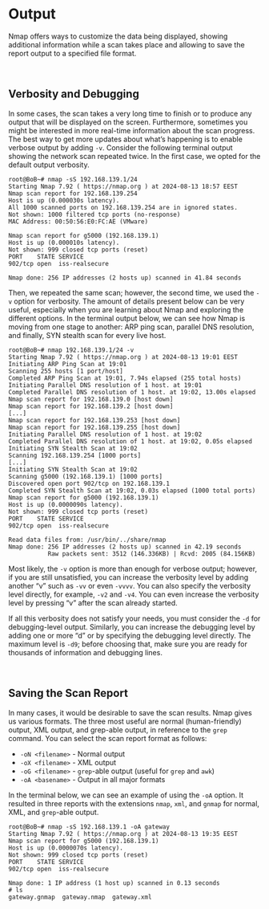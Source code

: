 # Output

Nmap offers ways to customize the data being displayed, showing additional information while a scan takes place and allowing to save the report output to a specified file format.

&nbsp;

## Verbosity and Debugging

In some cases, the scan takes a very long time to finish or to produce any output that will be displayed on the screen. Furthermore, sometimes you might be interested in more real-time information about the scan progress. The best way to get more updates about what’s happening is to enable verbose output by adding `-v`. Consider the following terminal output showing the network scan repeated twice. In the first case, we opted for the default output verbosity.

```shell
root@BoB~# nmap -sS 192.168.139.1/24
Starting Nmap 7.92 ( https://nmap.org ) at 2024-08-13 18:57 EEST
Nmap scan report for 192.168.139.254
Host is up (0.000030s latency).
All 1000 scanned ports on 192.168.139.254 are in ignored states.
Not shown: 1000 filtered tcp ports (no-response)
MAC Address: 00:50:56:E0:FC:AE (VMware)

Nmap scan report for g5000 (192.168.139.1)
Host is up (0.000010s latency).
Not shown: 999 closed tcp ports (reset)
PORT    STATE SERVICE
902/tcp open  iss-realsecure

Nmap done: 256 IP addresses (2 hosts up) scanned in 41.84 seconds
```

Then, we repeated the same scan; however, the second time, we used the `-v` option for verbosity. The amount of details present below can be very useful, especially when you are learning about Nmap and exploring the different options. In the terminal output below, we can see how Nmap is moving from one stage to another: ARP ping scan, parallel <span style="color: inherit;">DNS</span> resolution, and finally, SYN stealth scan for every live host.

```shell
root@BoB~# nmap 192.168.139.1/24 -v
Starting Nmap 7.92 ( https://nmap.org ) at 2024-08-13 19:01 EEST
Initiating ARP Ping Scan at 19:01
Scanning 255 hosts [1 port/host]
Completed ARP Ping Scan at 19:01, 7.94s elapsed (255 total hosts)
Initiating Parallel DNS resolution of 1 host. at 19:01
Completed Parallel DNS resolution of 1 host. at 19:02, 13.00s elapsed
Nmap scan report for 192.168.139.0 [host down]
Nmap scan report for 192.168.139.2 [host down]
[...]
Nmap scan report for 192.168.139.253 [host down]
Nmap scan report for 192.168.139.255 [host down]
Initiating Parallel DNS resolution of 1 host. at 19:02
Completed Parallel DNS resolution of 1 host. at 19:02, 0.05s elapsed
Initiating SYN Stealth Scan at 19:02
Scanning 192.168.139.254 [1000 ports]
[...]
Initiating SYN Stealth Scan at 19:02
Scanning g5000 (192.168.139.1) [1000 ports]
Discovered open port 902/tcp on 192.168.139.1
Completed SYN Stealth Scan at 19:02, 0.03s elapsed (1000 total ports)
Nmap scan report for g5000 (192.168.139.1)
Host is up (0.0000090s latency).
Not shown: 999 closed tcp ports (reset)
PORT    STATE SERVICE
902/tcp open  iss-realsecure

Read data files from: /usr/bin/../share/nmap
Nmap done: 256 IP addresses (2 hosts up) scanned in 42.19 seconds
           Raw packets sent: 3512 (146.336KB) | Rcvd: 2005 (84.156KB)
```

Most likely, the `-v` option is more than enough for verbose output; however, if you are still unsatisfied, you can increase the verbosity level by adding another “v” such as `-vv` or even `-vvvv`. You can also specify the verbosity level directly, for example, `-v2` and `-v4`. You can even increase the verbosity level by pressing “v” after the scan already started.

If all this verbosity does not satisfy your needs, you must consider the `-d` for debugging-level output. Similarly, you can increase the debugging level by adding one or more “d” or by specifying the debugging level directly. The maximum level is `-d9`; before choosing that, make sure you are ready for thousands of information and debugging lines.

&nbsp;

## Saving the Scan Report

In many cases, it would be desirable to save the scan results. Nmap gives us various formats. The three most useful are normal (human-friendly) output, <span style="color: inherit;">XML</span> output, and grep-able output, in reference to the `grep` command. You can select the scan report format as follows:

- `-oN <filename>` - Normal output
- `-oX <filename>` - <span style="color: inherit;">XML</span> output
- `-oG <filename>` - `grep`\-able output (useful for `grep` and `awk`)
- `-oA <basename>` - Output in all major formats

In the terminal below, we can see an example of using the `-oA` option. It resulted in three reports with the extensions `nmap`, `xml`, and `gnmap` for normal, <span style="color: inherit;">XML</span>, and `grep`\-able output.

```shell
root@BoB~# nmap -sS 192.168.139.1 -oA gateway
Starting Nmap 7.92 ( https://nmap.org ) at 2024-08-13 19:35 EEST
Nmap scan report for g5000 (192.168.139.1)
Host is up (0.0000070s latency).
Not shown: 999 closed tcp ports (reset)
PORT    STATE SERVICE
902/tcp open  iss-realsecure

Nmap done: 1 IP address (1 host up) scanned in 0.13 seconds
# ls
gateway.gnmap  gateway.nmap  gateway.xml
```